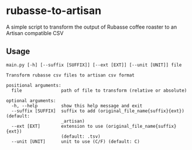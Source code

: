 # rubasse-to-artisan
A simple script to transform the output of Rubasse coffee roaster to an Artisan compatible CSV

## Usage
```
main.py [-h] [--suffix [SUFFIX]] [--ext [EXT]] [--unit [UNIT]] file

Transform rubasse csv files to artisan csv format

positional arguments:
  file               path of file to transform (relative or absolute)

optional arguments:
  -h, --help         show this help message and exit
  --suffix [SUFFIX]  suffix to add (original_file_name{suffix}{ext}) (default:
                     _artisan)
  --ext [EXT]        extension to use (original_file_name{suffix}{ext})
                     (default: .tsv)
  --unit [UNIT]      unit to use (C/F) (default: C)
```